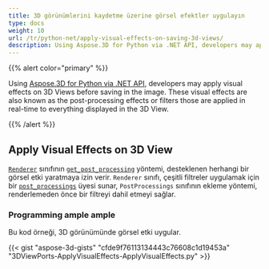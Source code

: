 ```yaml
---
title: 3D görünümlerini kaydetme üzerine görsel efektler uygulayın
type: docs
weight: 10
url: /tr/python-net/apply-visual-effects-on-saving-3d-views/
description: Using Aspose.3D for Python via .NET API, developers may apply visual effects on 3D Views before saving in the image. These visual effects are also known as the post-processing effects or filters those are applied in real-time to everything displayed in the 3D View.
---
```

{{% alert color="primary" %}}

Using [Aspose.3D for Python via .NET API](https://products.aspose.com/3d/python-net/), developers may apply visual effects on 3D Views before saving in the image. These visual effects are also known as the post-processing effects or filters those are applied in real-time to everything displayed in the 3D View.

{{% /alert %}}
##  **Apply Visual Effects on 3D View**
[`Renderer`](https://reference.aspose.com/3d/net/aspose.threed.render/renderer) sınıfının [`get_post_processing`](https://reference.aspose.com/3d/net/aspose.threed.render/renderer/methods/getpostprocessing) yöntemi, desteklenen herhangi bir görsel etki yaratmaya izin verir. `Renderer` sınıfı, çeşitli filtreler uygulamak için bir [`post_processings`](https://reference.aspose.com/3d/net/aspose.threed.render/renderer/properties/postprocessings) üyesi sunar, `PostProcessings` sınıfının ekleme yöntemi, renderlemeden önce bir filtreyi dahil etmeyi sağlar.
###  **Programming ample ample**
Bu kod örneği, 3D görünümünde görsel etki uygular.

{{< gist "aspose-3d-gists" "cfde9f76113134443c76608c1d19453a" "3DViewPorts-ApplyVisualEffects-ApplyVisualEffects.py" >}}
